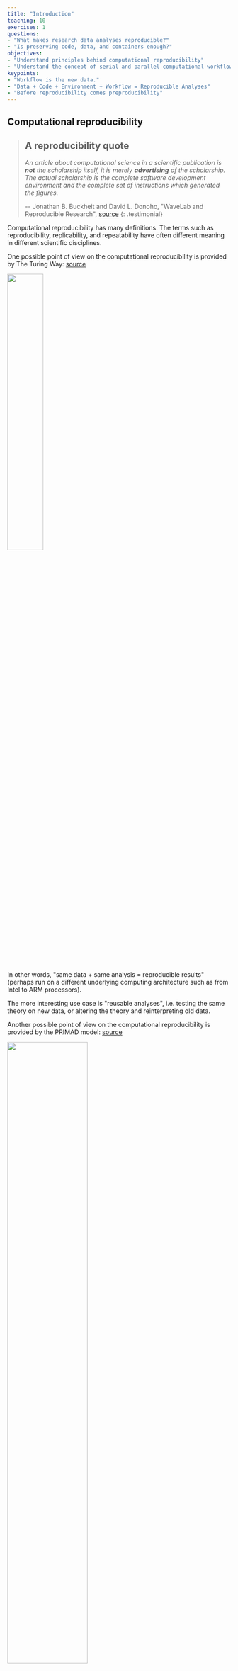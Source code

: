 ```yaml
---
title: "Introduction"
teaching: 10
exercises: 1
questions:
- "What makes research data analyses reproducible?"
- "Is preserving code, data, and containers enough?"
objectives:
- "Understand principles behind computational reproducibility"
- "Understand the concept of serial and parallel computational workflow graphs"
keypoints:
- "Workflow is the new data."
- "Data + Code + Environment + Workflow = Reproducible Analyses"
- "Before reproducibility comes preproducibility"
---
```


## Computational reproducibility

> ## A reproducibility quote
>
> _An article about computational science in a scientific publication is **not** the scholarship
> itself, it is merely **advertising** of the scholarship. The actual scholarship is the complete
> software development environment and the complete set of instructions which generated the
> figures._
>
> -- Jonathan B. Buckheit and David L. Donoho, "WaveLab and Reproducible Research", [source](https://statweb.stanford.edu/~wavelab/Wavelab_850/wavelab.pdf)
{: .testimonial}

Computational reproducibility has many definitions. The terms such as reproducibility, replicability, and repeatability have often different meaning in different scientific disciplines.

One possible point of view on the computational reproducibility is provided by The Turing Way:
[source](https://the-turing-way.netlify.app/reproducible-research/reproducible-research.html)

<img src="{{ page.root }}/fig/the-turing-way-reproducibility-definition.jpg" width="40%" />

In other words, "same data + same analysis = reproducible results" (perhaps run on a different
underlying computing architecture such as from Intel to ARM processors).

The more interesting use case is "reusable analyses", i.e. testing the same theory on new data, or
altering the theory and reinterpreting old data.

Another possible point of view on the computational reproducibility is provided by the PRIMAD model:
[source](https://drops.dagstuhl.de/opus/volltexte/2016/5817/pdf/dagrep_v006_i001_p108_s16041.pdf)

<img src="{{ page.root }}/fig/primad-model.png" width="60%" />

An analysis is reproducible, repeatable, reusable, robust if one can "wiggle" various parameters
entering the process. For example, change platform (from Intel to ARM processors); is it portable?
Or change the actor performing the analysis (from Alice to Bob); is it independent of the analyst?

The real life shows it often is not.

Example: Monya Baker published in Nature **533** (2016) 452-454 the results from surveying 1500 scientists:
[source](https://www.nature.com/news/1-500-scientists-lift-the-lid-on-reproducibility-1.19970)

<img src="{{ page.root }}/fig/nature-reproducibility-failures.png" width="50%" />

Half of researchers cannot reproduce _even their own_ results. And physics is not doing visibly
better than the other scientific disciplines.

## Slow uptake of best practices

Many guidelines with "best practices" for computational reproducibility have been published. For
example, "Ten Simple Rules for Reproducible Computational Research" by Geir Kjetil Sandve, Anton
Nekrutenko, James Taylor, Eivind Hovig (2013)
[DOI:10.1371/journal.pcbi.1003285](https://doi.org/10.1371/journal.pcbi.1003285):

1. For every result, keep track of how it was produced
2. Avoid manual data manipulation steps
3. Archive the exact versions of all external programs used
4. Version control all custom scripts
5. Record all intermediate results, when possible in standardized formats
6. For analyses that include randomness, note underlying random seeds
7. Always store raw data behind plots
8. Generate hierarchical analysis output, allowing layers of increasing detail to be inspected
9. Connect textual statements to underlying results
10. Provide public access to scripts, runs, and results

Yet the uptake of good practices in real life has been slow. There are several reasons, including:

- sociological: publish-or-perish culture in scientific careers; missing incentives to create robust
  preserved and reusable technology stack;
- technological: easy-to-use tools for "active analyses" that would facilitate their future reuse.

The change is being brought by a combination of top-down approaches (e.g. funding bodies asking for
Data Management Plans) and bottom-up approaches (building tools integrating into daily research
workflows).

> ## A reproducibility quote
>
> _Your closest collaborator is you six monhts ago... and your younger self does not reply to
> emails._
{: .testimonial}

## Four questions

Four questions to aid assessing the robustness of analyses:

1. **Where is your input data?** Specify all input data and input parameters that the analysis uses.
2. **Where is your analysis code?** Specify the analysis code and the software frameworks that are being used to analyse the data.
3. **Which computing environment do you use?** Specify the operating system platform that is used to run the analysis.
4. **What are the computational steps to achieve the results?** Specify all the commands and GUI clicks necessary to arrive at the final results.

The input data for statistical analyses, such as CMS MiniAOD, is produced centrally and the locations are well understood.

The analysis code and the containerised computational environments were covered in the previous two
days of this workshop:

- [HSF training on CI/CD](https://hsf-training.github.io/hsf-training-cicd/)
- [HSF training on Docker](https://hsf-training.github.io/hsf-training-docker/)

> ## Exercise
>
> Are containers enough to capture your runtime environment? What else might be necessary in your
> typical physics analysis scenarios?
>
{: .challenge}

> ## Solution
>
> Any external resources, such as condition database calls, must also be thought about. Will the
> external database that you use still be there and answering queries in the future?
>
{: .solution}

## Computational steps

Today's lesson will focus mostly on the fourth question, i.e. the preservation of running
computational steps.

The use of interactive and graphical interfaces is not recommended, since one cannot easily capture
and reproduce user clicks.

The use of custom helper scripts (e.g. ``run.sh`` shell scripts), or custom orchestration scripts
(e.g. Python glue code) running the analysis is much better.

However, porting glue code to new usage scenarios (for example to scale up to a new computer centre
cluster) may be tedious technical word that would be better spent doing physics instead.

Hence the birth of _declarative_ workflow systems that express the computational steps more
abstractly.

Example of a **serial** computational workflow graph typical for ATLAS RECAST analyses:

<img src="{{ page.root }}/fig/atlas-recast-workflow.png" width="40%" />

Example of a **parallel** computational workflow graph typical for Beyond Standard Model searches:

<img src="{{ page.root }}/fig/bsm-search-workflow.png" width="95%" />

Many different [computational data analysis workflow
systems](https://github.com/common-workflow-language/common-workflow-language/wiki/Existing-Workflow-systems)
exist. Some are preferred to others because of the features they bring that others do not have, so
there are fit-for-use and fit-for-purpose considerations. Some are preferred due to cultural
differences in research teams or due to individual preferences.

In experimental particle physics, several such workflow systems are being used, for example
[Snakemake](https://snakemake.readthedocs.io/en/stable/) in LHCb or
[Yadage](https://yadage.readthedocs.io/en/latest/) in ATLAS.

## REANA

We shall use the [REANA](https://www.reana.io) reproducible analysis platform to explore
computational workflows in this lesson. REANA supports:

- multiple workflow systems ([CWL](https://www.commonwl.org/),
  [Serial](http://docs.reana.io/running-workflows/supported-systems/serial/),
  [Snakemake](https://snakemake.readthedocs.io/en/stable/),
  [Yadage](https://yadage.readthedocs.io/en/latest/))
- multiple compute backends ([Kubernetes](https://kubernetes.io/),
  [HTCondor](https://research.cs.wisc.edu/htcondor/),
  [Slurm](https://slurm.schedmd.com/documentation.html))

<img src="{{ page.root }}/fig/reana-platform-20181202.png" width="60%" />

## Analysis preservation _ab initio_

Preserving analysis code and processes _after_ the publication is often coming too late. The key
information and knowledge how to arrive at the results may get lost during the lengthy analysis
process.

Hence the idea of making research reproducible from the start, in other words making research
["preproducible"](https://www.nature.com/articles/d41586-018-05256-0), to make the analysis
preservation easy.

<img src="{{ page.root }}/fig/reproducibility-and-preservation.png" width="60%" />

Preserve first and think about reusability later is the "blue pill" way.

Make analysis preproducible _ab initio_ to facilitate its future preservation is the "red pill" way.

{% include links.md %}
